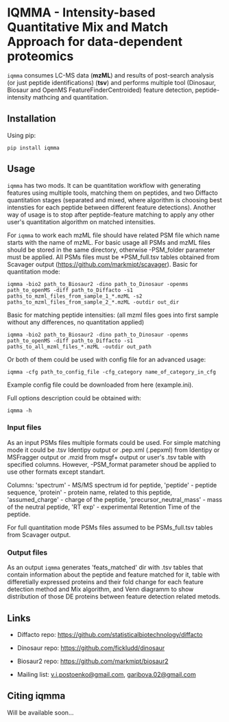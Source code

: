 # IQMMA - Intensity-based Quantitative Mix and Match Approach for data-dependent proteomics

`iqmma` consumes LC-MS data (**mzML**) and results of post-search analysis (or just peptide identifications) (**tsv**) and performs multiple tool (Dinosaur, Biosaur and OpenMS FeatureFinderCentroided) feature detection, peptide-intensity mathcing and quantitation.

## Installation

Using pip:

    pip install iqmma

## Usage

`iqmma` has two mods. It can be quantitation workflow with generating features using multiple tools, matching them on peptides, and two Diffacto quantitation stages (separated and mixed, where algorithm is choosing best intensties for each peptide between different feature detections). Another way of usage is to stop after peptide-feature matching to apply any other user's quantitation algorithm on matched intensities.

For `iqmma` to work each mzML file should have related PSM file which name starts with the name of mzML.
For basic usage all PSMs and mzML files should be stored in the same directory, otherwise -PSM_folder parameter must be applied. All PSMs files must be *PSM_full.tsv tables obtained from Scavager output (https://github.com/markmipt/scavager).
Basic for quantitation mode:

    iqmma -bio2 path_to_Biosaur2 -dino path_to_Dinosaur -openms path_to_openMS -diff path_to_Diffacto -s1 paths_to_mzml_files_from_sample_1_*.mzML -s2 paths_to_mzml_files_from_sample_2_*.mzML -outdir out_dir

Basic for matching peptide intensities: (all mzml files goes into first sample without any differences, no quantitation applied)

    iqmma -bio2 path_to_Biosaur2 -dino path_to_Dinosaur -openms path_to_openMS -diff path_to_Diffacto -s1 paths_to_all_mzml_files_*.mzML -outdir out_path

Or both of them could be used with config file for an advanced usage:

    iqmma -cfg path_to_config_file -cfg_category name_of_category_in_cfg
    
Example config file could be downloaded from here (example.ini). 

Full options description could be obtained with:

    iqmma -h

### Input files

As an input PSMs files multiple formats could be used. For simple matching mode it could be .tsv Identipy output or .pep.xml (.pepxml) from Identipy or MSFragger output or .mzid from msgf+ output or user's .tsv table with specified columns. However, -PSM_format parameter shoud be applied to use other formats except standart.

Columns: 'spectrum' - MS/MS spectrum id for peptide, 'peptide' - peptide sequence, 'protein' - protein name, related to this peptide, 'assumed_charge' - charge of the peptide, 'precursor_neutral_mass' - mass of the neutral peptide, 'RT exp' - experimental Retention Time of the peptide. 

For full quantitation mode PSMs files assumed to be PSMs_full.tsv tables from Scavager output.

### Output files

As an output `iqmma` generates 'feats_matched' dir with .tsv tables that contain information about the peptide and feature matched for it, table with differetially expressed proteins and their fold change for each feature detection method and Mix algorithm, and Venn diagramm to show distribution of those DE proteins between feature detection related metods.

## Links

- Diffacto repo: https://github.com/statisticalbiotechnology/diffacto
- Dinosaur repo: https://github.com/fickludd/dinosaur
- Biosaur2 repo: https://github.com/markmipt/biosaur2

- Mailing list: v.i.postoenko@gmail.com, garibova.02@gmail.com


## Citing iqmma

Will be available soon... 
